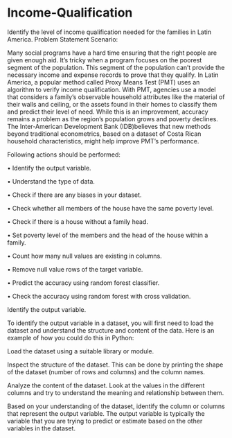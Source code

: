 # Income-Qualification
Identify the level of income qualification needed for the families in Latin America.
Problem Statement Scenario:

Many social programs have a hard time ensuring that the right people are given enough aid. It’s tricky when a program focuses on the poorest segment of the population. This segment of the population can’t provide the necessary income and expense records to prove that they qualify.
In Latin America, a popular method called Proxy Means Test (PMT) uses an algorithm to verify income qualification. With PMT, agencies use a model that considers a family’s observable household attributes like the material of their walls and ceiling, or the assets found in their homes to
classify them and predict their level of need.
While this is an improvement, accuracy remains a problem as the region’s population grows and poverty declines.
The Inter-American Development Bank (IDB)believes that new methods beyond traditional econometrics, based on a dataset of Costa Rican household characteristics, might help improve PMT’s performance.

Following actions should be performed:

•	Identify the output variable.

•	Understand the type of data.

•	Check if there are any biases in your dataset.

•	Check whether all members of the house have the same poverty level.

•	Check if there is a house without a family head.

•	Set poverty level of the members and the head of the house within a family.

•	Count how many null values are existing in columns.

•	Remove null value rows of the target variable.

•	Predict the accuracy using random forest classifier.

•	Check the accuracy using random forest with cross validation.


Identify the output variable.

To identify the output variable in a dataset, you will first need to load the dataset and understand the structure and content of the data. Here is an example of how you could do this in Python:

Load the dataset using a suitable library or module.

Inspect the structure of the dataset. This can be done by printing the shape of the dataset (number of rows and columns) and the column names.

Analyze the content of the dataset. Look at the values in the different columns and try to understand the meaning and relationship between them.

Based on your understanding of the dataset, identify the column or columns that represent the output variable. The output variable is typically the variable that you are trying to predict or estimate based on the other variables in the dataset.

